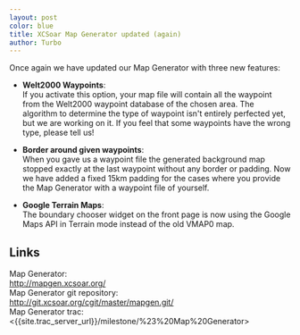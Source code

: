 ```yaml
---
layout: post
color: blue
title: XCSoar Map Generator updated (again)
author: Turbo
---
```

Once again we have updated our Map Generator with three new features:

* **Welt2000 Waypoints**:  
  If you activate this option, your map file will contain all the
  waypoint from the Welt2000 waypoint database of the chosen area.
  The algorithm to determine the type of waypoint isn't entirely
  perfected yet, but we are working on it. If you feel that some
  waypoints have the wrong type, please tell us!

* **Border around given waypoints**:  
  When you gave us a waypoint file the generated background map
  stopped exactly at the last waypoint without any border or padding.
  Now we have added a fixed 15km padding for the cases where you
  provide the Map Generator with a waypoint file of yourself.  

* **Google Terrain Maps**:  
  The boundary chooser widget on the front page is now using the
  Google Maps API in Terrain mode instead of the old VMAP0 map.

## Links

Map Generator:  
<http://mapgen.xcsoar.org/>  
Map Generator git repository:  
<http://git.xcsoar.org/cgit/master/mapgen.git/>  
Map Generator trac:  
<{{site.trac_server_url}}/milestone/%23%20Map%20Generator>
